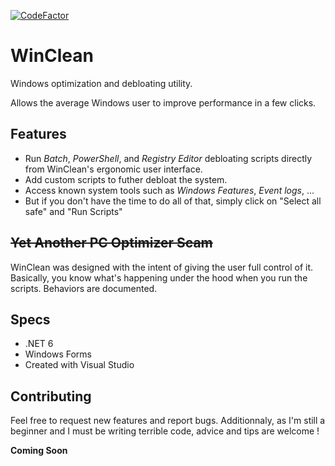 [![CodeFactor](https://www.codefactor.io/repository/github/raphaelbardini/winclean/badge)](https://www.codefactor.io/repository/github/raphaelbardini/winclean)

# WinClean
Windows optimization and debloating utility. 

Allows the average Windows user to improve performance in a few clicks.

## Features

- Run *Batch*, *PowerShell*, and *Registry Editor* debloating scripts directly from WinClean's ergonomic user interface.
- Add custom scripts to futher debloat the system.
- Access known system tools such as *Windows Features*, *Event logs*, ...
- But if you don't have the time to do all of that, simply click on "Select all safe" and "Run Scripts"

## ~~Yet Another PC Optimizer Scam~~

WinClean was designed with the intent of giving the user full control of it.
Basically, you know what's happening under the hood when you run the scripts.
Behaviors are documented.

## Specs

- .NET 6
- Windows Forms
- Created with Visual Studio

## Contributing
Feel free to request new features and report bugs.
Additionnaly, as I'm still a beginner and I must be writing terrible code, advice and tips are welcome !

**Coming Soon**
